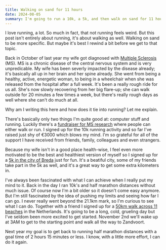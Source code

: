 ```yaml
---
title: Walking on sand for 11 hours
date: 2024-08-05
summary: I'm going to run a 10k, a 5k, and then walk on sand for 11 hours.
---
```


I love running, a lot. So much in fact, that not running feels weird. But this post isn't entirely about running, it's about walking as well. Walking on sand to be more specific. But maybe it's best I rewind a bit before we get to that topic.

Back in October of last year my wife got diagnosed with [Multiple Sclerosis](https://en.wikipedia.org/wiki/Multiple_sclerosis) (MS). MS is a chronic disease of the central nervous system and is very unpredicable. My wife has been severly impacted by the disease already; it's basically all up in her brain and her spine already. She went from being a healthy, active, energetic woman, to being in a wheelchair when she was released from the hospital after a full week. It's been a really rough ride for us all. She's now slowly recovering from her big flare-up; she can walk outside for 20 minutes a few times a week, but there's really rough days as well where she can't do much at all.

Why am I writing this here and how does it tie into running? Let me explain.

There's basically only two things I'm quite good at: computer stuff and running. Luckily there's a [fundraiser for MS research](https://www.msmotion.nl/fundraisers/mijndert-stuij) where people can either walk or run. I signed up for the 10k running activity and so far I've raised just shy of €3000 which blows my mind. I'm so grateful for all of the support I have received from friends, family, colleagues and even strangers.

Because my wife isn't in a good place health-wise, I feel even more motivated to be the best and healthiest version of myself so I signed up for a [5k in the city of Breda](https://bredasesingelloop.nl/) just for fun. It's a beatiful city, some of my friends take part in the 5k as well, and it's a great way to get some extra kilometers in.

I've always been fascinated with what I can achieve when I really put my mind to it. Back in the day I ran 10k's and half marathon distances without much issue. Of course now I'm a bit older so it doesn't come easy anymore. But I'm still fascinated by the idea of pushing my limits and seeing how far I can go. I never really went beyond the 21.1km mark, so I'm curious to see what I can do. Together with a friend I signed up for a [50km walk across 11 beaches](https://www.11strandentocht.nl/) in the Netherlands. It's going to be a long, cold, grueling day but I've seldom been more excited to get started. November 2nd we'll wake up at 3AM to get to the starting point and walk all the way to Zandvoort.

Next year my goal is to get back to running half marathon distances with a goal time of 2 hours 15 minutes or less. I know, with a little more effort, I can do it again. 
